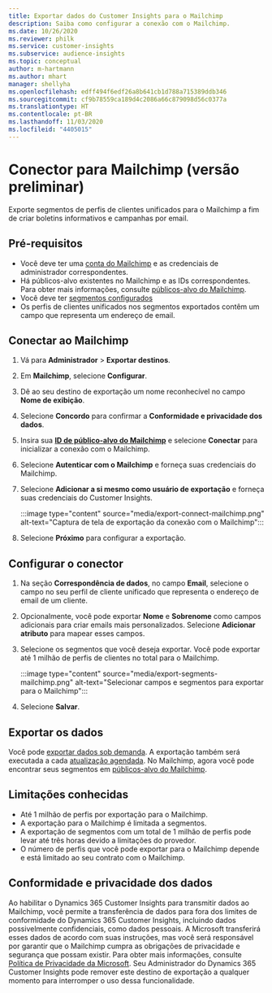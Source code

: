 ```yaml
---
title: Exportar dados do Customer Insights para o Mailchimp
description: Saiba como configurar a conexão com o Mailchimp.
ms.date: 10/26/2020
ms.reviewer: philk
ms.service: customer-insights
ms.subservice: audience-insights
ms.topic: conceptual
author: m-hartmann
ms.author: mhart
manager: shellyha
ms.openlocfilehash: edff494f6edf26a8b641cb1d788a715389ddb346
ms.sourcegitcommit: cf9b78559ca189d4c2086a66c879098d56c0377a
ms.translationtype: HT
ms.contentlocale: pt-BR
ms.lasthandoff: 11/03/2020
ms.locfileid: "4405015"
---
```

# <a name="connector-for-mailchimp-preview"></a>Conector para Mailchimp (versão preliminar)

Exporte segmentos de perfis de clientes unificados para o Mailchimp a fim de criar boletins informativos e campanhas por email.

## <a name="prerequisites"></a>Pré-requisitos

-   Você deve ter uma [conta do Mailchimp](https://mailchimp.com/) e as credenciais de administrador correspondentes.
-   Há públicos-alvo existentes no Mailchimp e as IDs correspondentes. Para obter mais informações, consulte [públicos-alvo do Mailchimp](https://mailchimp.com/help/create-audience/).
-   Você deve ter [segmentos configurados](segments.md)
-   Os perfis de clientes unificados nos segmentos exportados contêm um campo que representa um endereço de email.

## <a name="connect-to-mailchimp"></a>Conectar ao Mailchimp

1. Vá para **Administrador** > **Exportar destinos**.

1. Em **Mailchimp**, selecione **Configurar**.

1. Dê ao seu destino de exportação um nome reconhecível no campo **Nome de exibição**.

1. Selecione **Concordo** para confirmar a **Conformidade e privacidade dos dados**.

1. Insira sua **[ID de público-alvo do Mailchimp](https://mailchimp.com/help/find-audience-id/)** e selecione **Conectar** para inicializar a conexão com o Mailchimp.

1. Selecione **Autenticar com o Mailchimp** e forneça suas credenciais do Mailchimp.

1. Selecione **Adicionar a si mesmo como usuário de exportação** e forneça suas credenciais do Customer Insights.

   :::image type="content" source="media/export-connect-mailchimp.png" alt-text="Captura de tela de exportação da conexão com o Mailchimp":::

1. Selecione **Próximo** para configurar a exportação.

## <a name="configure-the-connector"></a>Configurar o conector

1. Na seção **Correspondência de dados**, no campo **Email**, selecione o campo no seu perfil de cliente unificado que representa o endereço de email de um cliente. 

1. Opcionalmente, você pode exportar **Nome** e **Sobrenome** como campos adicionais para criar emails mais personalizados. Selecione **Adicionar atributo** para mapear esses campos.

1. Selecione os segmentos que você deseja exportar. Você pode exportar até 1 milhão de perfis de clientes no total para o Mailchimp.

   :::image type="content" source="media/export-segments-mailchimp.png" alt-text="Selecionar campos e segmentos para exportar para o Mailchimp":::

1. Selecione **Salvar**.

## <a name="export-the-data"></a>Exportar os dados

Você pode [exportar dados sob demanda](export-destinations.md). A exportação também será executada a cada [atualização agendada](system.md#schedule-tab). No Mailchimp, agora você pode encontrar seus segmentos em [públicos-alvo do Mailchimp](https://mailchimp.com/help/create-audience/).

## <a name="known-limitations"></a>Limitações conhecidas

- Até 1 milhão de perfis por exportação para o Mailchimp.
- A exportação para o Mailchimp é limitada a segmentos.
- A exportação de segmentos com um total de 1 milhão de perfis pode levar até três horas devido a limitações do provedor. 
- O número de perfis que você pode exportar para o Mailchimp depende e está limitado ao seu contrato com o Mailchimp.

## <a name="data-privacy-and-compliance"></a>Conformidade e privacidade dos dados

Ao habilitar o Dynamics 365 Customer Insights para transmitir dados ao Mailchimp, você permite a transferência de dados para fora dos limites de conformidade do Dynamics 365 Customer Insights, incluindo dados possivelmente confidenciais, como dados pessoais. A Microsoft transferirá esses dados de acordo com suas instruções, mas você será responsável por garantir que o Mailchimp cumpra as obrigações de privacidade e segurança que possam existir. Para obter mais informações, consulte [Política de Privacidade da Microsoft](https://go.microsoft.com/fwlink/?linkid=396732).
Seu Administrador do Dynamics 365 Customer Insights pode remover este destino de exportação a qualquer momento para interromper o uso dessa funcionalidade.
